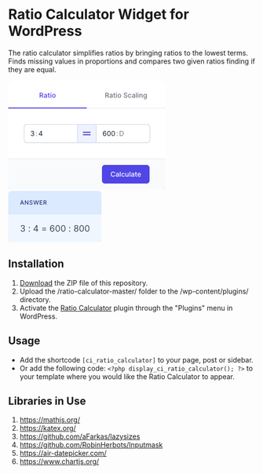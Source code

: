 # Ratio Calculator Widget for WordPress

The ratio calculator simplifies ratios by bringing ratios to the lowest terms. Finds missing values in proportions and compares two given ratios finding if they are equal.

![Ratio Calculator Input Form](/assets/images/screenshot-1.png "Ratio Calculator Input Form")
![Ratio Calculator Calculation Results](/assets/images/screenshot-2.png "Ratio Calculator Calculation Results")

## Installation

1. [Download](https://github.com/pub-calculator-io/ratio-calculator/archive/refs/heads/master.zip) the ZIP file of this repository.
2. Upload the /ratio-calculator-master/ folder to the /wp-content/plugins/ directory.
3. Activate the [Ratio Calculator](https://www.calculator.io/ratio-calculator/ "Ratio Calculator Homepage") plugin through the "Plugins" menu in WordPress.

## Usage
* Add the shortcode `[ci_ratio_calculator]` to your page, post or sidebar.
* Or add the following code: `<?php display_ci_ratio_calculator(); ?>` to your template where you would like the Ratio Calculator to appear.

## Libraries in Use
1. https://mathjs.org/
2. https://katex.org/
3. https://github.com/aFarkas/lazysizes
4. https://github.com/RobinHerbots/Inputmask
5. https://air-datepicker.com/
6. https://www.chartjs.org/
